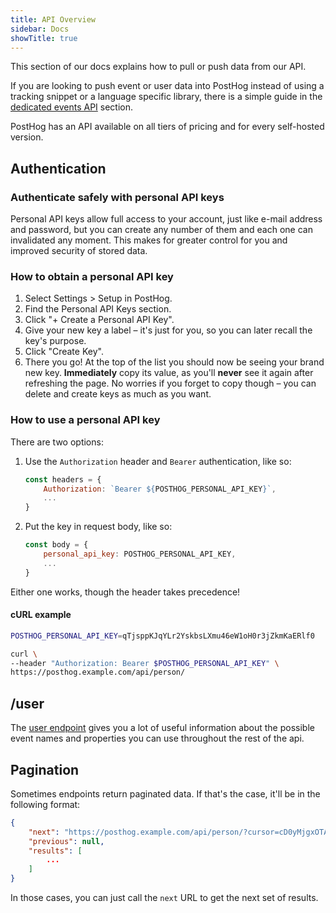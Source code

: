 ```yaml
---
title: API Overview
sidebar: Docs
showTitle: true
---
```


This section of our docs explains how to pull or push data from our API.

If you are looking to push event or user data into PostHog instead of using a tracking snippet or a language specific library, there is a simple guide in the [dedicated events API](/docs/integrations/api) section.

PostHog has an API available on all tiers of pricing and for every self-hosted version.

## Authentication

### Authenticate safely with personal API keys

Personal API keys allow full access to your account, just like e-mail address and password, but you can create any number of them and each one can invalidated any moment. This makes for greater control for you and improved security of stored data.

### How to obtain a personal API key

1. Select Settings > Setup in PostHog.
2. Find the Personal API Keys section.
3. Click "+ Create a Personal API Key".
4. Give your new key a label – it's just for you, so you can later recall the key's purpose.
5. Click "Create Key".
6. There you go! At the top of the list you should now be seeing your brand new key. **Immediately** copy its value, as you'll **never** see it again after refreshing the page. No worries if you forget to copy though – you can delete and create keys as much as you want.

### How to use a personal API key

There are two options:

1. Use the `Authorization` header and `Bearer` authentication, like so:
    ```JavaScript
    const headers = {
        Authorization: `Bearer ${POSTHOG_PERSONAL_API_KEY}`,
        ...
    }
    ```
2. Put the key in request body, like so:
    ```JavaScript
    const body = {
        personal_api_key: POSTHOG_PERSONAL_API_KEY,
        ...
    }
    ```

Either one works, though the header takes precedence!

#### cURL example
```bash
POSTHOG_PERSONAL_API_KEY=qTjsppKJqYLr2YskbsLXmu46eW1oH0r3jZkmKaERlf0

curl \
--header "Authorization: Bearer $POSTHOG_PERSONAL_API_KEY" \
https://posthog.example.com/api/person/
```

## /user

The [user endpoint](./user) gives you a lot of useful information about the possible event names and properties you can use throughout the rest of the api. 

## Pagination

Sometimes endpoints return paginated data. If that's the case, it'll be in the following format:

```json
{
    "next": "https://posthog.example.com/api/person/?cursor=cD0yMjgxOTA2",
    "previous": null,
    "results": [
        ...
    ]
}
```

In those cases, you can just call the `next` URL to get the next set of results.

